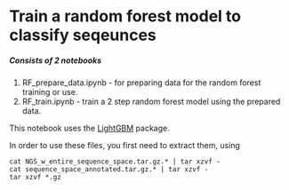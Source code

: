 # Train a random forest model to classify seqeunces
##### Consists of 2 notebooks
1. RF_prepare_data.ipynb - for preparing data for the random forest training or use.
2. RF_train.ipynb - train a 2 step random forest model using the prepared data.

This notebook uses the [LightGBM](https://lightgbm.readthedocs.io) package.

In order to use these files, you first need to extract them, using
```
cat NGS_w_entire_sequence_space.tar.gz.* | tar xzvf -
cat sequence_space_annotated.tar.gz.* | tar xzvf -
tar xzvf *.gz
```
